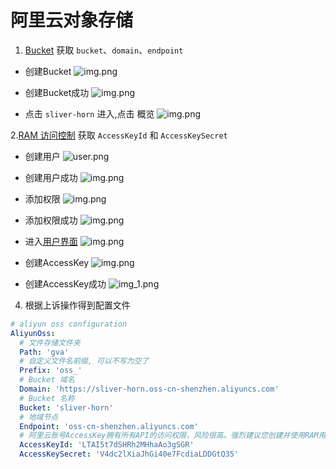 # 阿里云对象存储

1. [Bucket](https://oss.console.aliyun.com/bucket) 获取 `bucket`、`domain`、`endpoint`

- 创建Bucket
![img.png](/study/aliyun/create_bucket.png)

- 创建Bucket成功
![img.png](/study/aliyun/create_bucket_success.png)

- 点击 `sliver-horn` 进入,点击 概览
![img.png](/study/aliyun/bucket.png)

2.[RAM 访问控制](https://ram.console.aliyun.com/users/new) 获取 `AccessKeyId` 和 `AccessKeySecret`

- 创建用户
![user.png](/study/aliyun/user_new.png)

- 创建用户成功
![img.png](/study/aliyun/user_new_succes.png)

- 添加权限 
![img.png](/study/aliyun/assign_permissions.png)

- 添加权限成功
![img.png](/study/aliyun/assign_permissions_success.png)

- 进入[用户界面](https://ram.console.aliyun.com/users) 
![img.png](/study/aliyun/user.png)

- 创建AccessKey
![img.png](/study/aliyun/user_create_access_key.png)

- 创建AccessKey成功
![img_1.png](/study/aliyun/user_create_access_key_success.png)

4. 根据上诉操作得到配置文件
```yaml
# aliyun oss configuration
AliyunOss:
  # 文件存储文件夹
  Path: 'gva'
  # 自定义文件名前缀, 可以不写为空了
  Prefix: 'oss_'
  # Bucket 域名
  Domain: 'https://sliver-horn.oss-cn-shenzhen.aliyuncs.com'
  # Bucket 名称
  Bucket: 'sliver-horn'
  # 地域节点
  Endpoint: 'oss-cn-shenzhen.aliyuncs.com'
  # 阿里云账号AccessKey拥有所有API的访问权限，风险很高。强烈建议您创建并使用RAM用户进行API访问或日常运维，请登录RAM控制台创建RAM用户。
  AccessKeyId: 'LTAI5t7dSHRh2MHhaAo3gSGR'
  AccessKeySecret: 'V4dc2lXiaJhGi40e7FcdiaLDDGtQ35'
```